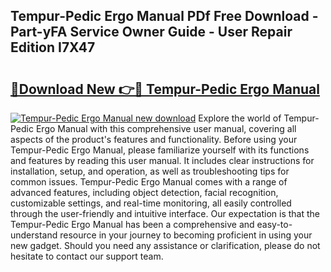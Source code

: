 ## Tempur-Pedic Ergo Manual PDf Free Download - Part-yFA Service Owner Guide - User Repair Edition I7X47

# <h2><a href="http://bc31978.oget.top/?id=Tempur-Pedic+Ergo+Manual">🔗Download New 👉🔴 Tempur-Pedic Ergo Manual</a></h2>

[![Tempur-Pedic Ergo Manual new download](https://i.imgur.com/5g1atiW.png)](http://bc31978.oget.top/?id=Tempur-Pedic+Ergo+Manual)
Explore the world of Tempur-Pedic Ergo Manual with this comprehensive user manual, covering all aspects of the product's features and functionality. Before using your Tempur-Pedic Ergo Manual, please familiarize yourself with its functions and features by reading this user manual. It includes clear instructions for installation, setup, and operation, as well as troubleshooting tips for common issues. Tempur-Pedic Ergo Manual comes with a range of advanced features, including object detection, facial recognition, customizable settings, and real-time monitoring, all easily controlled through the user-friendly and intuitive interface. Our expectation is that the Tempur-Pedic Ergo Manual has been a comprehensive and easy-to-understand resource in your journey to becoming proficient in using your new gadget. Should you need any assistance or clarification, please do not hesitate to contact our support team.
